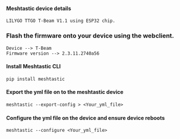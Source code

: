 #### Meshtastic device details
```
LILYGO TTGO T-Beam V1.1 using ESP32 chip.
```

### Flash the firmware onto your device using the webclient.
```
Device --> T-Beam
Firmware version --> 2.3.11.2740a56
```

#### Install Meshtastic CLI
```
pip install meshtastic
```

#### Export the yml file on to the meshtastic device
```
meshtastic --export-config > <Your_yml_file>
```

#### Configure the yml file on the device and ensure device reboots
```
meshtastic --configure <Your_yml_file>
```


